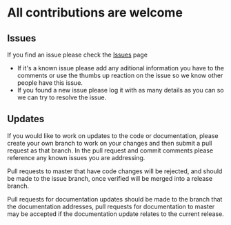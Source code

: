 # All contributions are welcome

## Issues
If you find an issue please check the [Issues](../../issues) page 
- If it's a known issue please add any aditional information you have to the comments or use the thumbs up reaction on the issue so we know other people have this issue. 
- If you found a new issue please log it with as many details as you can so we can try to resolve the issue.

## Updates
If you would like to work on updates to the code or documentation, please create your own branch to work on your changes and then submit a pull request as that branch. In the pull request and commit comments please reference any known issues you are addressing.

Pull requests to master that have code changes will be rejected, and should be made to the issue branch, once verified will be merged into a release branch.

Pull requests for documentation updates should be made to the branch that the documentation addresses, pull requests for documentation to master may be accepted if the documentation update relates to the current release.


